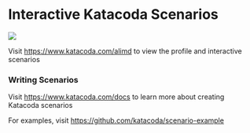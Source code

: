 # Interactive Katacoda Scenarios

[![](http://shields.katacoda.com/katacoda/alimd/count.svg)](https://www.katacoda.com/alimd "Get your profile on Katacoda.com")

Visit https://www.katacoda.com/alimd to view the profile and interactive scenarios

### Writing Scenarios
Visit https://www.katacoda.com/docs to learn more about creating Katacoda scenarios

For examples, visit https://github.com/katacoda/scenario-example
